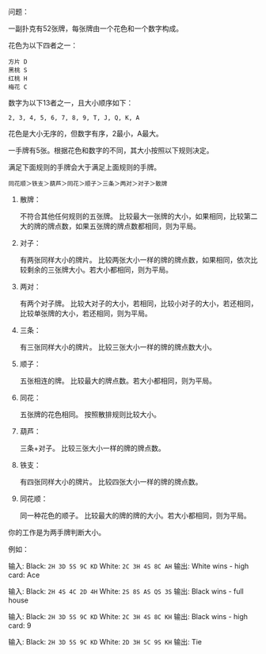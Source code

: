问题：

一副扑克有52张牌，每张牌由一个花色和一个数字构成。

花色为以下四者之一：

```
方片 D
黑桃 S
红桃 H
梅花 C
```

数字为以下13者之一，且大小顺序如下：

```
2, 3, 4, 5, 6, 7, 8, 9, T, J, Q, K, A
```

花色是大小无序的，但数字有序，2最小，A最大。

一手牌有5张。根据花色和数字的不同，其大小按照以下规则决定。

满足下面规则的手牌会大于满足上面规则的手牌。

```
同花顺＞铁支＞葫芦＞同花＞顺子＞三条＞两对＞对子＞散牌
```

1. 散牌：

   不符合其他任何规则的五张牌。 比较最大一张牌的大小，如果相同，比较第二大的牌的牌点数，如果五张牌的牌点数都相同，则为平局。

2. 对子：

   有两张同样大小的牌片。 比较两张大小一样的牌的牌点数，如果相同，依次比较剩余的三张牌大小。若大小都相同，则为平局。

3. 两对：

   有两个对子牌。 比较大对子的大小，若相同，比较小对子的大小，若还相同，比较单张牌的大小，若还相同，则为平局。

4. 三条：

   有三张同样大小的牌片。 比较三张大小一样的牌的牌点数大小。

5. 顺子：

   五张相连的牌。 比较最大的牌点数。若大小都相同，则为平局。

6. 同花：

   五张牌的花色相同。 按照散排规则比较大小。

7. 葫芦：

   三条+对子。 比较三张大小一样的牌的牌点数。

8. 铁支：

   有四张同样大小的牌片。 比较四张大小一样的牌的牌点数。

9. 同花顺：

   同一种花色的顺子。 比较最大的牌的牌的大小。若大小都相同，则为平局。

你的工作是为两手牌判断大小。

例如：

输入: Black: `2H 3D 5S 9C KD` White: `2C 3H 4S 8C AH` 输出: White wins - high card: Ace

输入: Black: `2H 4S 4C 2D 4H` White: `2S 8S AS QS 3S` 输出: Black wins - full house

输入: Black: `2H 3D 5S 9C KD` White: `2C 3H 4S 8C KH` 输出: Black wins - high card: 9

输入: Black: `2H 3D 5S 9C KD` White: `2D 3H 5C 9S KH` 输出: Tie